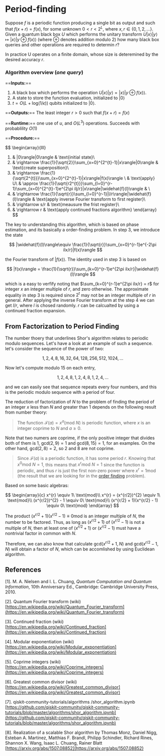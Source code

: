 # Period-finding 


Suppose $f$ is a periodic function producing a single bit as output and such that $f(x+r) = f(x)$, for some unknown $0<r<2^{L}$, where $x,r \in \{0,1,2,...\}$. Given a quantum black box $U$ which performs the unitary transform $U|x\rangle|y\rangle \mapsto |x\rangle|y\oplus f(x)\rangle$ (where $\oplus$ denotes addition modulo $2$) how many black box queries and other operations are required to determin $r$? 

In practice U operates on a finite domain, whose size is deteremined by the desired accuracy $r$. 

### Algorithm overview (*one query*)
==**Inputs:**== 

1.  A black box which performs the operation $U|x\rangle|y\rangle = |x\rangle|y\oplus f(x)\rangle$.
2.  A state to store the function evaluation, initialized to $|0\rangle$
3.  $t=O(L+\text{log}(1/\epsilon))$ qubits initialized to $|0\rangle$.

==**Outputs:**== The least integer $r>0$ such that $f(x+r) = f(x)$

==**Runtime:**== one use of $u$, and $O(L^{3})$ operations. Succeeds with probablility $O(1)$

==**Procedure:**== 

$$
\begin{array}{lll}
1. & |0\rangle|0\rangle & \text{initial state}\\
2. & \rightarrow \frac{1}{\sqrt{2}}\sum_{x=0}^{2^{t}-1}|x\rangle|0\rangle & \text{create superposition}\\
3. & \rightarrow \frac{1}{\sqrt{2^{t}}}\sum_{x=0}^{2^{t}-1}|x\rangle|f(x)\rangle \ & \text{apply} U\\
 & \approx \frac{1}{\sqrt{r2^{t}}}\sum_{l=0}^{r-1}\sum_{x=0}^{2^{t}-1}e^{2\pi ilj/r}|x\rangle|\widehat{f}(l)\rangle & \\
4. & \rightarrow \frac{1}{\sqrt{r}}\sum_{l=0}^{r-1}|l/r\rangle|\widehat{f}(l)\rangle & \text{apply inverse Fourier transform to first register}\\
5. & \rightarrow s/r & \text{meausure the frist register}\\
6. & \rightarrow r & \text{apply continued fractions algorithm}
\end{array}
$$

The key to understanding this algorithm, which is based on phase estimation, and its basically a order-finding problem. In step 3, we introduce the state 

$$
|\widehat{f}(l)\rangle\equiv \frac{1}{\sqrt{r}}\sum_{x=0}^{r-1}e^{-2\pi ilx/r}|f(x)\rangle
$$

the Fourier transform of $|f(x)\rangle$. The identity used in step 3 is based on 

$$
|f(x)\rangle = \frac{1}{\sqrt{r}}\sum_{k=0}^{r-1}e^{2\pi ilx/r}|\widehat{f}(l)\rangle
$$

which is a easy to verfify noting that $\sum_{k=0}^{r-1}e^{2\pi ilx/r} = r$ for integer $x$ an integer multiple of $r$, and zero otherwise. The approximate equality in step $3$ is required since $2^t$ may not be an integer multiple of $r$ in general. After applying the inverse Fourier transform at the step 4 we can get $l/r$, where $l$ is chosed randomly. $r$ can be calcualted by using a continued fraction expansion.

## From Factorization to Period Finding
The number thoery that underlines Shor's algorithm relates to periodic modulo sequences. Let's have a look at an example of such a sequence. let's consider the sequence of the power of two:

$$
1,2,4,8,16,32,64,128,256,512,1024,...
$$

Now let's compute modulo 15 on each entry,

$$
1,2,4,8,1,2,4,8,1,2,4,...
$$

and we can easily see that sequence repeats every four numbers, and this is the periodic modulo sequence with a period of four.

The reduction of factorization of $N$ to the problem of finding the period of an integer $x$ less than $N$ and greater than $1$ depends on the following result from number theory:

> The function $\mathcal{F}(a) = x^{a} (\text{mod}\ N)$ is periodic function, where $x$ is an integer coprime to $N$ and $a \geq 0$.

Note that two numers are coprime, if the only positive integer that divides both of them is 1, $\text{gcd}(2,9) = 1$ and $\text{gcd}(8,15) = 1$, for an examples. On the other hand, $\text{gcd}(2,8) = 2$, so $2$ and $8$ are not coprime.

> Since $\mathcal{F}(a)$ is a periodic function, it has some period $r$. Knowing that $x^{0} \text{mod} \ N =1$, this means that $x^{r} \text{mod} \ N =1$ since the function is periodic, and thus $r$ is just the first non-zero power where $x^{r} = 1 \text{mod}$ (the result that we are looking for in the [order finding](./order_finding.md) problem).

Based on some basic algebras:

$$
\begin{array}{c}
x^{r} \equiv 1\ \text{mod}\\
x^{r} = (x^{r/2})^{2} \equiv 1\ \text{mod}\\
(x^{r/2})^{2} - 1 \equiv 0\ \text{mod}\\
(x^{r/2} + 1)(x^{r/2} - 1) \equiv 0\ \text{mod}
\end{array}
$$

The product $(x^{r/2} + 1)(x^{r/2} - 1) \equiv 0 \text{mod}$ is an integer multiple of $N$, the number to be factored. Thus, as long as $(x^{r/2} + 1)$ of $(x^{r/2} - 1)$ is not a multiple of $N$, then at least one of $(x^{r/2} + 1)$ or $(x^{r/2} - 1)$ must have a nontrivial factor in common with $N$.

Therefore, we can also know that calculate $\text{gcd}(x^{r/2} + 1,N)$ and $\text{gcd}(x^{r/2} - 1,N)$ will obtain a factor of $N$, which can be accomlished by using Euclidean algorithm.


## References 

[1]. M. A. Nielsen and I. L. Chuang, *Quantum Computation and Quantum Information*, 10th Anniversary Ed., Cambridge: Cambridge University Press, 2010.

[2]. Quantum Fourier transform (wiki) [https://en.wikipedia.org/wiki/Quantum_Fourier_transform](https://en.wikipedia.org/wiki/Quantum_Fourier_transform)

[3]. Continued fraction (wiki) [https://en.wikipedia.org/wiki/Continued_fraction](https://en.wikipedia.org/wiki/Continued_fraction)

[4]. Modular exponentiation (wiki) [https://en.wikipedia.org/wiki/Modular_exponentiation](https://en.wikipedia.org/wiki/Modular_exponentiation)

[5]. Coprime integers (wiki) [https://en.wikipedia.org/wiki/Coprime_integers](https://en.wikipedia.org/wiki/Coprime_integers)

[6]. Greatest common divisor (wiki) [https://en.wikipedia.org/wiki/Greatest_common_divisor](https://en.wikipedia.org/wiki/Greatest_common_divisor)

[7]. qiskit-community-tutorials/algorithms
/shor_algorithm.ipynb [https://github.com/qiskit-community/qiskit-community-tutorials/blob/master/algorithms/shor_algorithm.ipynb](https://github.com/qiskit-community/qiskit-community-tutorials/blob/master/algorithms/shor_algorithm.ipynb)

[8]. Realization of a scalable Shor algorithm by Thomas Monz, Daniel Nigg, Esteban A. Martinez, Matthias F. Brandl, Philipp Schindler, Richard Rines, Shannon X. Wang, Isaac L. Chuang, Rainer Blatt [https://arxiv.org/abs/1507.08852](https://arxiv.org/abs/1507.08852)